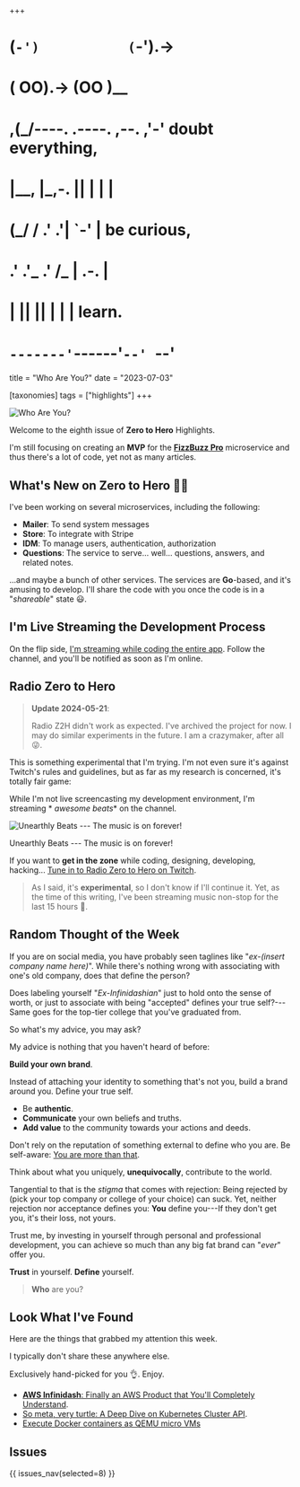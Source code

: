 +++
#   (`-')           (`-').->
#   ( OO).->        (OO )__
# ,(_/----. .----. ,--. ,'-' doubt everything,
# |__,    |\_,-.  ||  | |  |
#  (_/   /    .' .'|  `-'  | be curious,
#  .'  .'_  .'  /_ |  .-.  |
# |       ||      ||  | |  | learn.
# `-------'`------'`--' `--'

title = "Who Are You?"
date = "2023-07-03"

[taxonomies]
tags = ["highlights"]
+++

![Who Are You?](/images/size/w1200/2024/03/reflective.png)

Welcome to the eighth issue of **Zero to Hero** Highlights.

I'm still focusing on creating an **MVP** for the [**FizzBuzz Pro**](https://fizzbuzz.pro/) 
microservice and thus there's a lot of code, yet not as many articles.

What's New on **Zero to Hero** 👩‍🍳
------------------------------------

I've been working on several microservices, including the following:

* **Mailer**: To send system messages
* **Store**: To integrate with Stripe
* **IDM**: To manage users, authentication, authorization
* **Questions**: The service to serve... well... questions, answers, and related
  notes.

...and maybe a bunch of other services. The services are **Go**-based, and it's
amusing to develop. I'll share the code with you once the code is in a "*shareable*" 
state 😃.

## I'm Live Streaming the Development Process

On the flip
side, [I'm streaming while coding the entire app](https://twitch.tv/VadidekiVolkan).
Follow the channel, and you'll be notified as soon as I'm online.

## Radio Zero to Hero

> **Update 2024-05-21**:
> 
> Radio Z2H didn't work as expected. I've archived the project for now.
> I may do similar experiments in the future. I am a crazymaker, after all 😜.

This is something experimental that I'm trying. I'm not even sure it's against
Twitch's rules and guidelines, but as far as my research is concerned, it's
totally fair game:

While I'm not live screencasting my development environment, I'm streaming *
*awesome beats** on the channel.

![Unearthly Beats --- The music is on forever!](/images/2021/07/Screen-Shot-2021-07-02-at-5.22.59-PM.png)

Unearthly Beats --- The music is on forever!

If you want to **get in the zone** while coding, designing, developing,
hacking... [Tune in to Radio Zero to Hero on Twitch](https://twitch.tv/VadidekiVolkan).

> As I said, it's **experimental**, so I don't know if I'll continue it. Yet, as
> the time of this writing, I've been streaming music non-stop for the last 15
> hours 🙂.

## Random Thought of the Week

If you are on social media, you have probably seen taglines like "*ex-(insert
company name here)*". While there's nothing wrong with associating with one's
old company, does that define the person?

Does labeling yourself "*Ex-Infinidashian*" just to hold onto the sense of
worth, or just to associate with being "accepted" defines your true self?---Same
goes for the top-tier college that you've graduated from.

So what's my advice, you may ask?

My advice is nothing that you haven't heard of before:

**Build your own brand**.

Instead of attaching your identity to something that's not you, build a brand
around you. Define your true self.

* Be **authentic**.
* **Communicate** your own beliefs and truths.
* **Add value** to the community towards your actions and deeds.

Don't rely on the reputation of something external to define who you are. Be
self-aware: [You are more than that](https://www.zerotohero.dev/weekly-digest-may-29-2021/).

Think about what you uniquely, **unequivocally**, contribute to the world.

Tangential to that is the _stigma_ that comes with rejection: Being rejected
by (pick your top company or college of your choice) can suck. Yet, neither
rejection nor acceptance defines you: **You** define you---If they don't get
you, it's their loss, not yours.

Trust me, by investing in yourself through personal and professional
development, you can achieve so much than any big fat brand can "_ever_" offer
you.

**Trust** in yourself. **Define** yourself.

> **Who** are you?

## Look What I've Found

Here are the things that grabbed my attention this week.

I typically don't share these anywhere else.

Exclusively hand-picked for you 👌. Enjoy.

* [**AWS Infinidash**: Finally an AWS Product that You'll Completely Understand](https://news.ycombinator.com/item?id=27695975).
* [So meta, very turtle: A Deep Dive on Kubernetes Cluster API](https://www.youtube.com/watch?v=3OsP9TiEGZE).
* [Execute Docker containers as QEMU micro VMs](https://mergeboard.com/blog/2-qemu-microvm-docker/)

## Issues

{{ issues_nav(selected=8) }}